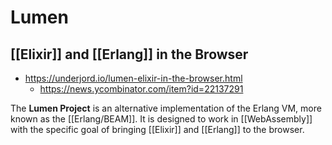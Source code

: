 # Lumen
## [[Elixir]] and [[Erlang]] in the Browser

- https://underjord.io/lumen-elixir-in-the-browser.html
	- https://news.ycombinator.com/item?id=22137291

The **Lumen Project** is an alternative implementation of the Erlang VM, more known as the [[Erlang/BEAM]]. It is designed to work in [[WebAssembly]] with the specific goal of bringing [[Elixir]] and [[Erlang]] to the browser.

